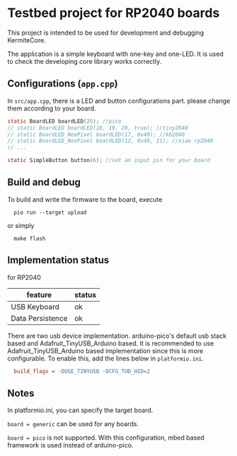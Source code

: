 # Testbed project for RP2040 boards

This project is intended to be used for development and debugging KermiteCore.

The application is a simple keyboard with one-key and one-LED. It is used to check the developing core library works correctly.

## Configurations (`app.cpp`)

In `src/app.cpp`, there is a LED and button configurations part. please change them according to your board.

```c
static BoardLED boardLED(25); //pico
// static BoardLED boardLED(18, 19, 20, true); //tiny2040
// static BoardLED_NeoPixel boardLED(17, 0x40); //kb2040
// static BoardLED_NeoPixel boardLED(12, 0x40, 11); //xiao rp2040
// ...

static SimpleButton button(6); //set an input pin for your board
```

## Build and debug

To build and write the firmware to the board, execute
```
  pio run --target upload
``` 
  or simply 
```
  make flash
```


## Implementation status

for RP2040

| feature | status |
|-|-|
|USB Keyboard| ok |
|Data Persistence | ok |

There are two usb device implementation. arduino-pico's default usb stack based and Adafruit_TinyUSB_Arduino based. It is recommended to use Adafruit_TinyUSB_Arduino based implementation since this is more configurable. To enable this, add the lines below in `platformio.ini`.
```ini
  build_flags = -DUSE_TINYUSB -DCFG_TUD_HID=2
```

## Notes
In platformio.ini, you can specify the target board.

`board = generic` can be used for any boards.

`board = pico` is not supported. With this configuration, mbed based framework is used instead of arduino-pico.
